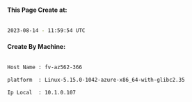 
   
#### This Page Create at:

```bash

2023-08-14 - 11:59:54 UTC

```

#### Create By Machine:

```bash

Host Name : fv-az562-366

platform  : Linux-5.15.0-1042-azure-x86_64-with-glibc2.35

Ip Local  : 10.1.0.107

```

